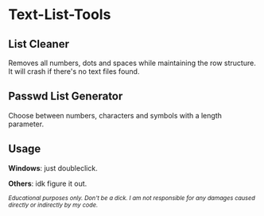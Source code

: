 # Text-List-Tools
## List Cleaner
Removes all numbers, dots and spaces while maintaining the row structure. It will crash if there's no text files found.


## Passwd List Generator
Choose between numbers, characters and symbols with a length parameter.


## Usage
**Windows**: just doubleclick.


**Others**: idk figure it out.





<sub>_Educational purposes only. Don't be a dick. I am not responsible for any damages caused directly or indirectly by my code._</sub>
